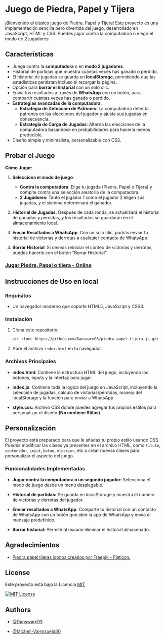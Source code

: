 # Juego de Piedra, Papel y Tijera

¡Bienvenido al clásico juego de Piedra, Papel y Tijera! Este proyecto es una implementación sencilla pero divertida del juego, desarrollado en JavaScript, HTML y CSS. Puedes jugar contra la computadora o elegir el modo de 2 jugadores.
## Características

- Juega contra la **computadora** o en **modo 2 jugadores**.
- Historial de partidas que muestra cuántas veces has ganado o perdido.
- El historial de jugadas se guarda en **localStorage**, permitiendo que las estadísticas persistan incluso al recargar la página.
- Opción para **borrar el historial** con un solo clic.
- Envía tus resultados a través de **WhatsApp** con un botón, para compartir cuántas veces has ganado o perdido.
- **Estrategias avanzadas de la computadora**:
  - **Estrategia de Detección de Patrones**: La computadora detecta patrones en las elecciones del jugador y ajusta sus jugadas en consecuencia.
  - **Estrategia de Carga de Jugadas**: Alterna las elecciones de la computadora basándose en probabilidades para hacerla menos predecible.
- Diseño simple y minimalista, personalizable con CSS.
## Probar el Juego
**Cómo Jugar:**

1. **Selecciona el modo de juego**:
   - **Contra la computadora**: Elige tu jugada (Piedra, Papel o Tijera) y compite contra una selección aleatoria de la computadora.
   - **2 Jugadores**: Tanto el jugador 1 como el jugador 2 eligen sus jugadas, y el sistema determinará el ganador.

2. **Historial de Jugadas**: Después de cada ronda, se actualizará el historial de ganadas y perdidas, y los resultados se guardarán en el almacenamiento local.

3. **Enviar Resultados a WhatsApp**: Con un solo clic, podrás enviar tu historial de victorias y derrotas a cualquier contacto de WhatsApp.

4. **Borrar Historial**: Si deseas reiniciar el conteo de victorias y derrotas, puedes hacerlo con el botón "Borrar Historial".

### [Jugar Piedra, Papel o tijera - Online](https://dansware03.github.io/piedra-papel-tijera-js)

## Instrucciones de Uso en local

### Requisitos

- Un navegador moderno que soporte HTML5, JavaScript y CSS3.

### Instalación

1. Clona este repositorio:
   ```bash
   git clone https://github.com/Dansware03/piedra-papel-tijera-js.git

2. Abre el archivo `index.html` en tu navegador.

### Archivos Principales

- **index.html:** Contiene la estructura HTML del juego, incluyendo los botones, inputs y la interfaz para jugar.

- **index.js:** Contiene toda la lógica del juego en JavaScript, incluyendo la selección de jugadas, cálculo de victorias/perdidas, manejo del localStorage y la función para enviar a WhatsApp.

- **style.css:** Archivo CSS donde puedes agregar tus propios estilos para personalizar el diseño.**(No contiene Stilos)**
## Personalización


El proyecto está preparado para que le añadas tu propio estilo usando CSS. Puedes modificar las clases ya presentes en el archivo HTML, como `titulo`, `contenedor`, `input`, `boton`, `eleccion`, etc o crear nuevas clases para personalizar el aspecto del juego.



### Funcionalidades Implementadas

- **Jugar contra la computadora o un segundo jugador:** Selecciona el modo de juego desde un menú desplegable.

- **Historial de partidas:** Se guarda en localStorage y muestra el número de victorias y derrotas del jugador.

- **Enviar resultados a WhatsApp:** Comparte tu historial con un contacto de WhatsApp con un botón que abre la app de WhatsApp y envía el mensaje predefinido.

- **Borrar historial:** Permite al usuario eliminar el historial almacenado.
## Agradecimientos

 - [Piedra papel tijeras iconos creados por Freepik - Flaticon.](https://www.flaticon.es/iconos-gratis/piedra-papel-tijeras)
## License

Este proyecto está bajo la Licencia [MIT](https://github.com/Dansware03/piedra-papel-tijera-js?tab=MIT-1-ov-file#readme)

[![MIT License](https://img.shields.io/badge/License-MIT-green.svg)](https://github.com/Dansware03/piedra-papel-tijera-js?tab=MIT-1-ov-file#readme)
## Authors

- [@Dansware03](https://github.com/Dansware03)

- [@Michell-Valenzuela30](https://github.com/Michell-Valenzuela30)